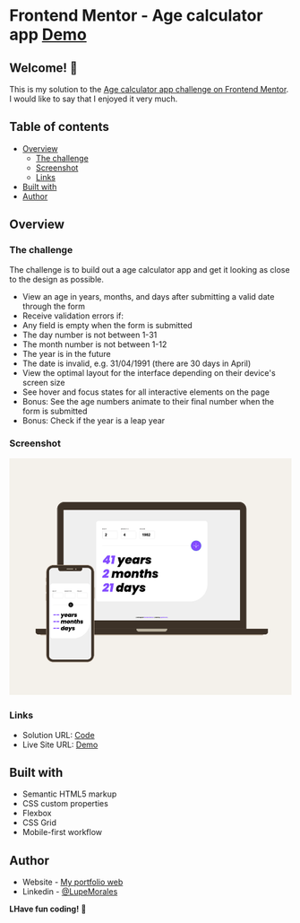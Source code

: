 
# Frontend Mentor - Age calculator app [Demo](https://lupemorales.github.io/age-calculator-app/)


## Welcome! 👋

This is my solution to the [Age calculator app challenge on Frontend Mentor](https://www.frontendmentor.io/challenges/age-calculator-app-dF9DFFpj-Q).
I would like to say that I enjoyed it very much.

## Table of contents

- [Overview](#overview)
  - [The challenge](#the-challenge)
  - [Screenshot](#screenshot)
  - [Links](#links)
- [Built with](#built-with)
- [Author](#author)



## Overview

### The challenge

The challenge is to build out a age calculator app and get it looking as close to the design as possible.

- View an age in years, months, and days after submitting a valid date through the form
- Receive validation errors if:
- Any field is empty when the form is submitted
- The day number is not between 1-31
- The month number is not between 1-12
- The year is in the future
- The date is invalid, e.g. 31/04/1991 (there are 30 days in April)
- View the optimal layout for the interface depending on their device's screen size
- See hover and focus states for all interactive elements on the page
- Bonus: See the age numbers animate to their final number when the form is submitted
- Bonus: Check if the year is a leap year

### Screenshot


![mockup](./assets/images/Natural%20Mockup%20Freebie%20Lead%20Magnet%20Facebook%20Post.png)


### Links

- Solution URL: [Code](https://github.com/lupeMorales/age-calculator-app/settings)
- Live Site URL: [Demo](https://lupemorales.github.io/age-calculator-app/)
 
## Built with

- Semantic HTML5 markup
- CSS custom properties
- Flexbox
- CSS Grid
- Mobile-first workflow

## Author

- Website - [My portfolio web](https://lupemorales.github.io/portfolio/)
- Linkedin - [@LupeMorales](https://www.linkedin.com/in/lupe-morales/)




**LHave fun coding!** 🚀


